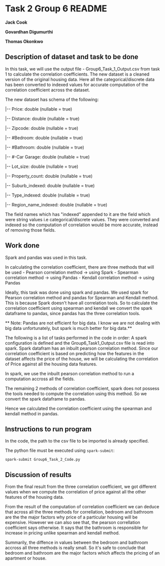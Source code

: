 # Task 2 Group 6 README

**Jack Cook**

**Govardhan Digumurthi**

**Thomas Okonkwo**

## Description of dataset and task to be done

In this task, we will use the output file - Group6_Task_1_Output.csv from task 1 to calculate
the correlation coefficients. The new dataset is a cleaned version of the original housing 
data. Here all the categorical/discrete data has been converted to indexed values for accurate
computation of the correlation coefficient across the dataset.

The new dataset has schema of the following:

 |-- Price: double (nullable = true)
 
 |-- Distance: double (nullable = true)
 
 |-- Zipcode: double (nullable = true)
 
 |-- #Bedroom: double (nullable = true)
 
 |-- #Bathroom: double (nullable = true)
 
 |-- #-Car Garage: double (nullable = true)
 
 |-- Lot_size: double (nullable = true)
 
 |-- Property_count: double (nullable = true)
 
 |-- Suburb_indexed: double (nullable = true)
 
 |-- Type_indexed: double (nullable = true)
 
 |-- Region_name_indexed: double (nullable = true)

The field names which has "indexed" appended to it are the field which were string values i.e
categorical/discrete values. They were converted and indexed so the computation of correlation
would be more accurate, instead of removing those fields.  

## Work done
Spark and pandas was used in this task.

In calculating the correlation coefficient, there are three methods that will be used
		- Pearson correlation method 	-> using Spark
		- Spearman correlation method 	-> using Pandas
		- Kendall correlation method	-> using Pandas

Ideally, this task was done using spark and pandas. We used spark for Pearson correlation
method and pandas for Spearman and Kendall method. This is because Spark doesn't have all
correlation tools. So to calculate the correlation coefficient using spearman and kendall
we convert the spark dataframe to pandas, since pandas has the three correlation tools.

** Note: Pandas are not efficient for big data. I know we are not dealing with big data unfortunately, but spark is much better for big data.**

The following is a list of tasks performed in the code in order:
A spark configuration is defined and the Group6_Task1_Output.csv file 
is read into spark. Spark datafram has an inbuilt pearson correlation method. Since 
our correlation coefficient is based on predicting how the features in the dataset
affects the price of the house, we will be calculating the correlation of Price 
against all the housing data features.

In spark, we use the inbuilt pearson correlation method to run a computation accross all
the fields.

The remaining 2 methods of correlation coefficient, spark does not possess the tools needed
to compute the correlation using this method. So we convert the spark dataframe to pandas.

Hence we calculated the correlation coefficient using the spearman and kendall method
in pandas. 

## Instructions to run program
In the code, the path to the csv file to be imported is already specified.

The python file must be executed using `spark-submit`:

```
spark-submit Group6_Task_2_Code.py
```

## Discussion of results
From the final result from the three correlation coefficient, we got different values
when we compute the correlation of price against all the other features of the housing 
data.

From the result of the computation of correlation coefficient we can deduce that across 
all the three methods for correllation, bedroom and bathroom  are the the major factors 
why price of a particular housing will be expensive. However we can also see that, the 
pearson correllation coefficient says otherwise. It says that the bathroom is responsible 
for increase in pricing unlike spearman and kendall method. 

Summarily, the diffence in values between the bedroom and bathroom accross all three
methods is really small. So it's safe to conclude that bedroom and bathroom are the major
factors which affects the pricing of an apartment or house.
